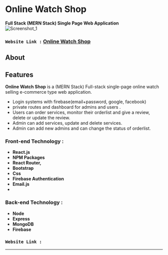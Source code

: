 # **Online Watch Shop**
**Full Stack (MERN Stack) Single Page Web Application**<br>
![Screenshot_1](https://user-images.githubusercontent.com/76748226/123743735-794f4480-d8cf-11eb-9e1c-0643d06bce94.png)
### `Website Link :` [Online Watch Shop](https://online-watch-shop.netlify.app/)

## About

## Features
**Online Watch Shop** is a (MERN Stack) Full-stack single-page online watch selling e-commerce type web application.

- Login systems with firebase(email+password, google, facebook)
- private routes and dashboard for admins and users .
- Users can order services, monitor their orderlist and give a review, delete or update the review.
- Admin can add services, update and delete services.
- Admin can add new admins and can change the status of orderlist.


### Front-end Technology : 
- **React.js**
- **NPM Packages**
- **React Router,**
- **Bootstrap**
- **Css**
- **Firebase Authentication**
- **Email.js**
- 


### Back-end Technology : 
- **Node**
- **Express**
- **MongoDB**
- **Firebase**

### `Website Link :` []()

<hr/>

